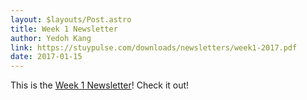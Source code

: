 ```yaml
---
layout: $layouts/Post.astro
title: Week 1 Newsletter
author: Yedoh Kang
link: https://stuypulse.com/downloads/newsletters/week1-2017.pdf
date: 2017-01-15
---
```

This is the [Week 1 Newsletter](/downloads/newsletters/week1-2017.pdf)! Check it out!
